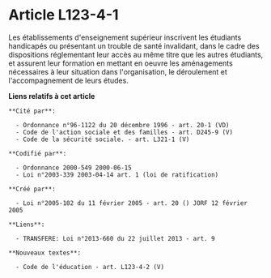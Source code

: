 # Article L123-4-1

Les établissements d'enseignement supérieur inscrivent les étudiants handicapés ou présentant un trouble de santé invalidant,
dans le cadre des dispositions réglementant leur accès au même titre que les autres étudiants, et assurent leur formation en
mettant en oeuvre les aménagements nécessaires à leur situation dans l'organisation, le déroulement et l'accompagnement de
leurs études.

**Liens relatifs à cet article**

	**Cité par**:

	  - Ordonnance n°96-1122 du 20 décembre 1996 - art. 20-1 (VD)
	  - Code de l'action sociale et des familles - art. D245-9 (V)
	  - Code de la sécurité sociale. - art. L321-1 (V)

	**Codifié par**:

	  - Ordonnance 2000-549 2000-06-15
	  - Loi n°2003-339 2003-04-14 art. 1 (loi de ratification)

	**Créé par**:

	  - Loi n°2005-102 du 11 février 2005 - art. 20 () JORF 12 février 2005

	**Liens**:

	  - TRANSFERE: Loi n°2013-660 du 22 juillet 2013 - art. 9

	**Nouveaux textes**:

	  - Code de l'éducation - art. L123-4-2 (V)
